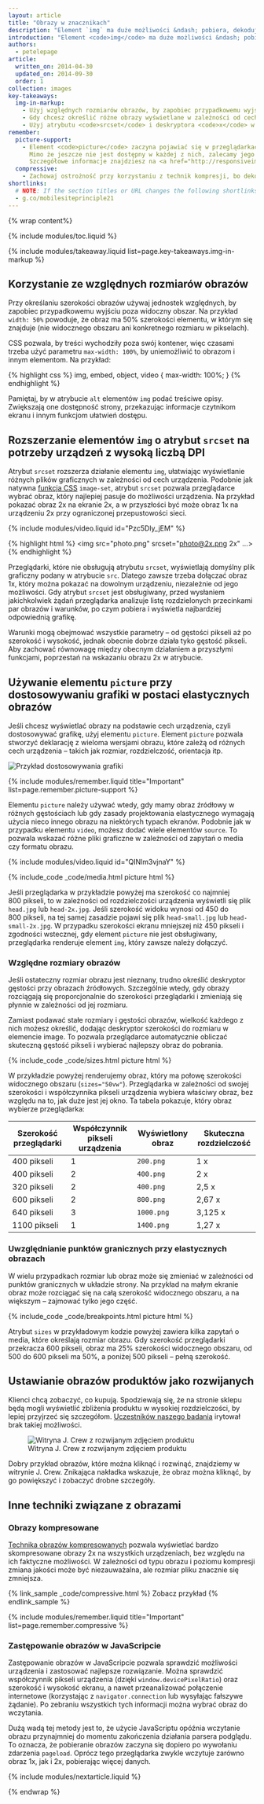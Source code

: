 ```yaml
---
layout: article
title: "Obrazy w znacznikach"
description: "Element `img` ma duże możliwości &ndash; pobiera, dekoduje i renderuje treści &ndash; a współczesne przeglądarki obsługują szeroką gamę formatów graficznych."
introduction: "Element <code>img</code> ma duże możliwości &ndash; pobiera, dekoduje i renderuje treści &ndash; a współczesne przeglądarki obsługują szeroką gamę formatów graficznych. Dodawanie obrazów, które wyświetlają się na różnych urządzeniach, nie różni się od dodawania tych przeznaczonych na komputery. Aby stworzyć atrakcyjny interfejs, wystarczy wprowadzić tylko kilka drobnych poprawek."
authors:
  - petelepage
article:
  written_on: 2014-04-30
  updated_on: 2014-09-30
  order: 1
collection: images
key-takeaways:
  img-in-markup:
    - Użyj względnych rozmiarów obrazów, by zapobiec przypadkowemu wyjściu poza kontener.
    - Gdy chcesz określić różne obrazy wyświetlane w zależności od cech urządzenia (tzn. dostosować grafikę), użyj elementu <code>picture</code>.
    - Użyj atrybutu <code>srcset</code> i deskryptora <code>x</code> w elemencie <code>img</code>, by przy wyborze obrazu podpowiedzieć przeglądarce, której rozdzielczości najlepiej użyć.
remember:
  picture-support:
    - Element <code>picture</code> zaczyna pojawiać się w przeglądarkach.
      Mimo że jeszcze nie jest dostępny w każdej z nich, zalecamy jego stosowanie, bo ma dużą zgodność wsteczną i pozwala wykorzystać kod <a href="http://picturefill.responsiveimages.org/">polyfill Picturefill</a>.
      Szczegółowe informacje znajdziesz na <a href="http://responsiveimages.org/#implementation">ResponsiveImages.org</a>. 
  compressive:
    - Zachowaj ostrożność przy korzystaniu z technik kompresji, bo dekodowanie wymaga większej ilości pamięci i obciąża procesor. Zmiana rozmiaru dużych obrazów, by zmieściły się na mniejszym ekranie, wymaga znacznych zasobów i jest szczególnie uciążliwa na słabszych urządzeniach z niewielką pamięcią i mocą procesora.
shortlinks: 
  # NOTE: If the section titles or URL changes the following shortlinks must be updated
  - g.co/mobilesiteprinciple21
---
```


{% wrap content%}

<style>
  img, video, object {
    max-width: 100%;
  }

  img.center {
    display: block;
    margin-left: auto;
    margin-right: auto;
  }
  img.phone {
    max-height: 500px;
    
  }
</style>

{% include modules/toc.liquid %}

{% include modules/takeaway.liquid list=page.key-takeaways.img-in-markup %}


## Korzystanie ze względnych rozmiarów obrazów

Przy określaniu szerokości obrazów używaj jednostek względnych, by zapobiec przypadkowemu wyjściu poza widoczny obszar. Na przykład `width: 50%` powoduje, że obraz ma 50% szerokości elementu, w którym się znajduje (nie widocznego obszaru ani konkretnego rozmiaru w pikselach).

CSS pozwala, by treści wychodziły poza swój kontener, więc czasami trzeba użyć parametru `max-width: 100%`, by uniemożliwić to obrazom i innym elementom. Na przykład:

{% highlight css %}
img, embed, object, video {
  max-width: 100%;
}
{% endhighlight %}

Pamiętaj, by w atrybucie `alt` elementów `img` podać treściwe opisy. Zwiększają one dostępność strony, przekazując informacje czytnikom ekranu i innym funkcjom ułatwień dostępu.

## Rozszerzanie elementów `img` o atrybut `srcset` na potrzeby urządzeń z wysoką liczbą DPI

<div class="clear">
  <div class="g--half">
    <p>
      Atrybut <code>srcset</code> rozszerza działanie elementu <code>img</code>, ułatwiając wyświetlanie różnych plików graficznych w zależności od cech urządzenia. Podobnie jak natywna <a href="images-in-css.html#use-image-set-to-provide-high-res-images">funkcja CSS</a> <code>image-set</code>, atrybut <code>srcset</code> pozwala przeglądarce wybrać obraz, który najlepiej pasuje do możliwości urządzenia. Na przykład pokazać obraz 2x na ekranie 2x, a w przyszłości być może obraz 1x na urządzeniu 2x przy ograniczonej przepustowości sieci.
    </p>
  </div>

  <div class="g--half g--last">
    {% include modules/video.liquid id="Pzc5Dly_jEM" %}
  </div>
</div>

{% highlight html %}
<img src="photo.png" srcset="photo@2x.png 2x" ...>
{% endhighlight %}

Przeglądarki, które nie obsługują atrybutu `srcset`, wyświetlają domyślny plik graficzny podany w atrybucie `src`. Dlatego zawsze trzeba dołączać obraz 1x, który można pokazać na dowolnym urządzeniu, niezależnie od jego możliwości. Gdy atrybut `srcset` jest obsługiwany, przed wysłaniem jakichkolwiek żądań przeglądarka analizuje listę rozdzielonych przecinkami par obrazów i warunków, po czym pobiera i wyświetla najbardziej odpowiednią grafikę.

Warunki mogą obejmować wszystkie parametry &ndash; od gęstości pikseli aż po szerokość i wysokość, jednak obecnie dobrze działa tyko gęstość pikseli. Aby zachować równowagę między obecnym działaniem a przyszłymi funkcjami, poprzestań na wskazaniu obrazu 2x w atrybucie.

## Używanie elementu `picture` przy dostosowywaniu grafiki w postaci elastycznych obrazów

Jeśli chcesz wyświetlać obrazy na podstawie cech urządzenia, czyli dostosowywać grafikę, użyj elementu `picture`. Element <code>picture</code> pozwala stworzyć deklarację z wieloma wersjami obrazu, które zależą od różnych cech urządzenia &ndash; takich jak rozmiar, rozdzielczość, orientacja itp.

<img class="center" src="img/art-direction.png" alt="Przykład dostosowywania grafiki"
srcset="img/art-direction.png 1x, img/art-direction-2x.png 2x">

{% include modules/remember.liquid title="Important" list=page.remember.picture-support %}

<div class="clear">
  <div class="g--half">
    <p>
      Elementu <code>picture</code> należy używać wtedy, gdy mamy obraz źródłowy w różnych gęstościach lub gdy zasady projektowania elastycznego wymagają użycia nieco innego obrazu na niektórych typach ekranów. Podobnie jak w przypadku elementu <code>video</code>, możesz dodać wiele elementów <code>source</code>. To pozwala wskazać różne pliki graficzne w zależności od zapytań o media czy formatu obrazu.
    </p>
  </div>
  <div class="g--half g--last">
    {% include modules/video.liquid id="QINlm3vjnaY" %}
  </div>
</div>

{% include_code _code/media.html picture html %}

Jeśli przeglądarka w przykładzie powyżej ma szerokość co najmniej 800&nbsp;pikseli, to w zależności od rozdzielczości urządzenia wyświetli się plik `head.jpg` lub `head-2x.jpg`. Jeśli szerokość widoku wynosi od 450 do 800&nbsp;pikseli, na tej samej zasadzie pojawi się plik `head-small.jpg` lub `head-small-2x.jpg`. W przypadku szerokości ekranu mniejszej niż 450&nbsp;pikseli i zgodności wstecznej, gdy element `picture` nie jest obsługiwany, przeglądarka renderuje element `img`, który zawsze należy dołączyć.

### Względne rozmiary obrazów

Jeśli ostateczny rozmiar obrazu jest nieznany, trudno określić deskryptor gęstości przy obrazach źródłowych. Szczególnie wtedy, gdy obrazy rozciągają się proporcjonalnie do szerokości przeglądarki i zmieniają się płynnie w zależności od jej rozmiaru.

Zamiast podawać stałe rozmiary i gęstości obrazów, wielkość każdego z nich możesz określić, dodając deskryptor szerokości do rozmiaru w elemencie image. To pozwala przeglądarce automatycznie obliczać skuteczną gęstość pikseli i wybierać najlepszy obraz do pobrania.

{% include_code _code/sizes.html picture html %}

W przykładzie powyżej renderujemy obraz, który ma połowę szerokości widocznego obszaru (`sizes="50vw"`). Przeglądarka w zależności od swojej szerokości i współczynnika pikseli urządzenia wybiera właściwy obraz, bez względu na to, jak duże jest jej okno. Ta tabela pokazuje, który obraz wybierze przeglądarka:

<table class="table-4">
  <colgroup>
    <col span="1">
    <col span="1">
    <col span="1">
    <col span="1">
  </colgroup>
  <thead>
    <tr>
      <th data-th="Szerokość przeglądarki">Szerokość przeglądarki</th>
      <th data-th="Współczynnik pikseli urządzenia">Współczynnik pikseli urządzenia</th>
      <th data-th="Wyświetlony obraz">Wyświetlony obraz</th>
      <th data-th="Skuteczna rozdzielczość">Skuteczna rozdzielczość</th>
    </tr>
  </thead>
  <tbody>
    <tr>
      <td data-th="Szerokość przeglądarki">400&nbsp;pikseli</td>
      <td data-th="Współczynnik pikseli urządzenia">1</td>
      <td data-th="Wyświetlony obraz"><code>200.png</code></td>
      <td data-th="Skuteczna rozdzielczość">1&nbsp;x</td>
    </tr>
    <tr>
      <td data-th="Szerokość przeglądarki">400&nbsp;pikseli</td>
      <td data-th="Współczynnik pikseli urządzenia">2</td>
      <td data-th="Wyświetlony obraz"><code>400.png</code></td>
      <td data-th="Skuteczna rozdzielczość">2&nbsp;x</td>
    </tr>
    <tr>
      <td data-th="Szerokość przeglądarki">320&nbsp;pikseli</td>
      <td data-th="Współczynnik pikseli urządzenia">2</td>
      <td data-th="Wyświetlony obraz"><code>400.png</code></td>
      <td data-th="Skuteczna rozdzielczość">2,5&nbsp;x</td>
    </tr>
    <tr>
      <td data-th="Szerokość przeglądarki">600&nbsp;pikseli</td>
      <td data-th="Współczynnik pikseli urządzenia">2</td>
      <td data-th="Wyświetlony obraz"><code>800.png</code></td>
      <td data-th="Skuteczna rozdzielczość">2,67&nbsp;x</td>
    </tr>
    <tr>
      <td data-th="Szerokość przeglądarki">640&nbsp;pikseli</td>
      <td data-th="Współczynnik pikseli urządzenia">3</td>
      <td data-th="Wyświetlony obraz"><code>1000.png</code></td>
      <td data-th="Skuteczna rozdzielczość">3,125&nbsp;x</td>
    </tr>
    <tr>
      <td data-th="Szerokość przeglądarki">1100&nbsp;pikseli</td>
      <td data-th="Współczynnik pikseli urządzenia">1</td>
      <td data-th="Wyświetlony obraz"><code>1400.png</code></td>
      <td data-th="Skuteczna rozdzielczość">1,27&nbsp;x</td>
    </tr>
  </tbody>
</table>


### Uwzględnianie punktów granicznych przy elastycznych obrazach

W wielu przypadkach rozmiar lub obraz może się zmieniać w zależności od punktów granicznych w układzie strony. Na przykład na małym ekranie obraz może rozciągać się na całą szerokość widocznego obszaru, a na większym &ndash; zajmować tylko jego część. 

{% include_code _code/breakpoints.html picture html %}

Atrybut `sizes` w przykładowym kodzie powyżej zawiera kilka zapytań o media, które określają rozmiar obrazu. Gdy szerokość przeglądarki przekracza 600&nbsp;pikseli, obraz ma 25% szerokości widocznego obszaru, od 500 do 600&nbsp;pikseli ma 50%, a poniżej 500&nbsp;pikseli &ndash; pełną szerokość.


## Ustawianie obrazów produktów jako rozwijanych

Klienci chcą zobaczyć, co kupują. Spodziewają się, że na stronie sklepu będą mogli wyświetlić zbliżenia produktu w wysokiej rozdzielczości, by lepiej przyjrzeć się szczegółom. [Uczestników naszego badania](/web/fundamentals/principles/research-study.html) irytował brak takiej możliwości.

<figure>
  <img src="img/sw-make-images-expandable-good.png" srcset="img/sw-make-images-expandable-good.png 1x, img/sw-make-images-expandable-good-2x.png 2x" alt="Witryna J. Crew z rozwijanym zdjęciem produktu">
  <figcaption>Witryna J. Crew z rozwijanym zdjęciem produktu</figcaption>
</figure>

Dobry przykład obrazów, które można kliknąć i rozwinąć, znajdziemy w witrynie J. Crew. Znikająca nakładka wskazuje, że obraz można kliknąć, by go powiększyć i zobaczyć drobne szczegóły.


## Inne techniki związane z obrazami

### Obrazy kompresowane

[Technika obrazów
kompresowanych](http://www.html5rocks.com/en/mobile/high-dpi/#toc-tech-overview) pozwala wyświetlać bardzo skompresowane obrazy 2x na wszystkich urządzeniach, bez względu na ich faktyczne możliwości. W zależności od typu obrazu i poziomu kompresji zmiana jakości może być niezauważalna, ale rozmiar pliku znacznie się zmniejsza.

{% link_sample _code/compressive.html %}
Zobacz przykład
{% endlink_sample %}

{% include modules/remember.liquid title="Important" list=page.remember.compressive %}

### Zastępowanie obrazów w JavaScripcie

Zastępowanie obrazów w JavaScripcie pozwala sprawdzić możliwości urządzenia i zastosować najlepsze rozwiązanie. Można sprawdzić współczynnik pikseli urządzenia (dzięki `window.devicePixelRatio`) oraz szerokość i wysokość ekranu, a nawet przeanalizować połączenie internetowe (korzystając z `navigator.connection` lub wysyłając fałszywe żądanie). Po zebraniu wszystkich tych informacji można wybrać obraz do wczytania.

Dużą wadą tej metody jest to, że użycie JavaScriptu opóźnia wczytanie obrazu przynajmniej do momentu zakończenia działania parsera podglądu. To oznacza, że pobieranie obrazów zaczyna się dopiero po wywołaniu zdarzenia `pageload`. Oprócz tego przeglądarka zwykle wczytuje zarówno obraz 1x, jak i 2x, pobierając więcej danych.

{% include modules/nextarticle.liquid %}

{% endwrap %}

